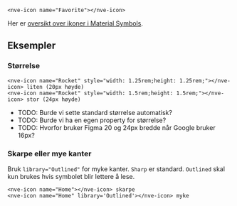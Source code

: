 ```html:preview
<nve-icon name="Favorite"></nve-icon>
```

Her er [oversikt over ikoner i Material Symbols](https://fonts.google.com/icons).

## Eksempler

### Størrelse

```html:preview
<nve-icon name="Rocket" style="width: 1.25rem;height: 1.25rem;"></nve-icon> liten (20px høyde)
<nve-icon name="Rocket" style="width: 1.5rem;height: 1.5rem;"></nve-icon> stor (24px høyde)
```

- TODO: Burde vi sette standard størrelse automatisk?
- TODO: Burde vi ha en egen property for størrelse?
- TODO: Hvorfor bruker Figma 20 og 24px bredde når Google bruker 16px?

### Skarpe eller mye kanter

Bruk `library="Outlined"` for myke kanter. `Sharp` er standard. `Outlined` skal kun brukes hvis symbolet blir lettere å lese.

```html:preview
<nve-icon name="Home"></nve-icon> skarpe
<nve-icon name="Home" library='Outlined'></nve-icon> myke
```

